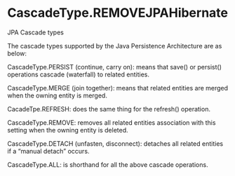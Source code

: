 # CascadeType.REMOVEJPAHibernate

JPA Cascade types

The cascade types supported by the Java Persistence Architecture are as below:

CascadeType.PERSIST (continue, carry on): means that save() or persist() operations cascade (waterfall) to related entities.

CascadeType.MERGE (join together): means that related entities are merged when the owning entity is merged.

CacadeTpe.REFRESH: does the same thing for the refresh() operation.

CascadeType.REMOVE: removes all related entities association with this setting when the owning entity is deleted.

CascadeType.DETACH (unfasten, disconnect): detaches all related entities if a “manual detach” occurs.

CascadeType.ALL: is shorthand for all the above cascade operations.
